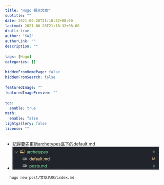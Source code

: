 ```yaml
---
title: "Hugo 撰寫文章"
subtitle: ""
date: 2021-06-28T21:18:32+08:00
lastmod: 2021-06-28T21:18:32+08:00
draft: true
author: "KAI"
authorLink: ""
description: ""

tags: [Hugo]
categories: []

hiddenFromHomePage: false
hiddenFromSearch: false

featuredImage: ""
featuredImagePreview: ""

toc:
  enable: true
math:
  enable: false
lightgallery: false
license: ""
---
```


<!--more-->

- 記得要先更新archetypes底下的default.md
- ![photo1](./photo1.png)

```bash
  hugo new post/文章名稱/index.md